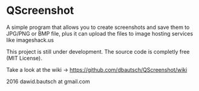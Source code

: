 # QScreenshot
A simple program that allows you to create screenshots and save them to JPG/PNG or BMP file, plus it can upload the files to image hosting services like imageshack.us

This project is still under development. The source code is completly free (MIT License).

Take a look at the wiki -> https://github.com/dbautsch/QScreenshot/wiki


2016 dawid.bautsch at gmail.com
